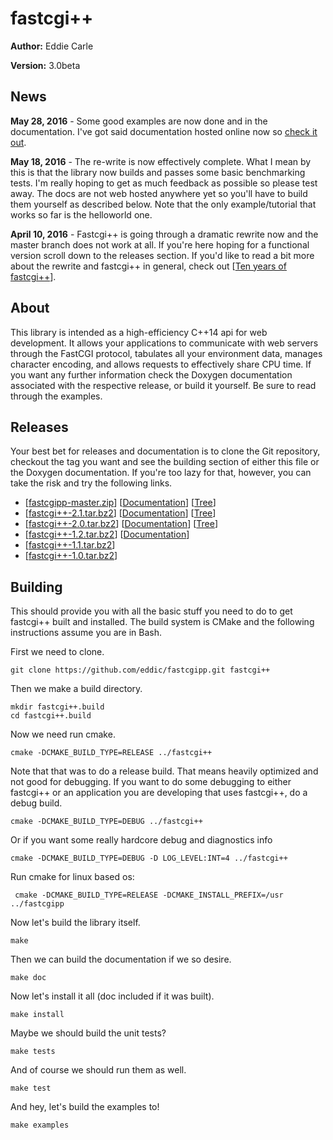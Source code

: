 # fastcgi++ #

**Author:** Eddie Carle

**Version:** 3.0beta

## News ##

**May 28, 2016** - Some good examples are now done and in the documentation.
I've got said documentation hosted online now so [check it out][13].

**May 18, 2016** - The re-write is now effectively complete. What I mean by this
is that the library now builds and passes some basic benchmarking tests. I'm
really hoping to get as much feedback as possible so please test away. The docs
are not web hosted anywhere yet so you'll have to build them yourself as
described below. Note that the only example/tutorial that works so far is the
helloworld one.

**April 10, 2016** - Fastcgi++ is going through a dramatic rewrite now and the
master branch does not work at all. If you're here hoping for a functional
version scroll down to the releases section. If you'd like to read a bit more
about the rewrite and fastcgi++ in general, check out [[Ten years of
fastcgi++][1]].

[1]: http://eddie.isatec.ca/2016/04/10/ten-years-of-fastcgi++.html

## About ##

This library is intended as a high-efficiency C++14 api for web development. It
allows your applications to communicate with web servers through the FastCGI
protocol, tabulates all your environment data, manages character encoding, and
allows requests to effectively share CPU time. If you want any further
information check the Doxygen documentation associated with the respective
release, or build it yourself. Be sure to read through the examples.

## Releases ##

Your best bet for releases and documentation is to clone the Git repository,
checkout the tag you want and see the building section of either this file or
the Doxygen documentation. If you're too lazy for that, however, you can take
the risk and try the following links.
 - [[fastcgipp-master.zip][12]] [[Documentation][13]] [[Tree][14]]
 - [[fastcgi++-2.1.tar.bz2][2]] [[Documentation][3]] [[Tree][10]]
 - [[fastcgi++-2.0.tar.bz2][4]] [[Documentation][5]] [[Tree][11]]
 - [[fastcgi++-1.2.tar.bz2][6]] [[Documentation][7]]
 - [[fastcgi++-1.1.tar.bz2][8]]
 - [[fastcgi++-1.0.tar.bz2][9]]

[2]: http://download.savannah.nongnu.org/releases/fastcgipp/fastcgi++-2.1.tar.bz2
[3]: http://www.nongnu.org/fastcgipp/doc/2.1
[4]: http://download.savannah.nongnu.org/releases/fastcgipp/fastcgi++-2.0.tar.bz2
[5]: http://www.nongnu.org/fastcgipp/doc/2.0
[6]: http://download.savannah.nongnu.org/releases/fastcgipp/fastcgi++-1.2.tar.bz2
[7]: http://www.nongnu.org/fastcgipp/doc/1.2
[8]: http://download.savannah.nongnu.org/releases/fastcgipp/fastcgi++-1.1.tar.bz2
[9]: http://download.savannah.nongnu.org/releases/fastcgipp/fastcgi++-1.0.tar.bz2 
[10]: https://github.com/eddic/fastcgipp/tree/2.1
[11]: https://github.com/eddic/fastcgipp/tree/2.0
[12]: https://github.com/eddic/fastcgipp/archive/master.zip
[13]: http://isatec.ca/fastcgipp
[14]: https://github.com/eddic/fastcgipp

## Building ##

This should provide you with all the basic stuff you need to do to get fastcgi++
built and installed. The build system is CMake and the following instructions
assume you are in Bash.

First we need to clone.

    git clone https://github.com/eddic/fastcgipp.git fastcgi++

Then we make a build directory.

    mkdir fastcgi++.build
    cd fastcgi++.build

Now we need run cmake.

    cmake -DCMAKE_BUILD_TYPE=RELEASE ../fastcgi++

Note that that was to do a release build. That means heavily optimized and not
good for debugging. If you want to do some debugging to either fastcgi++ or an
application you are developing that uses fastcgi++, do a debug build.

    cmake -DCMAKE_BUILD_TYPE=DEBUG ../fastcgi++

Or if you want some really hardcore debug and diagnostics info

    cmake -DCMAKE_BUILD_TYPE=DEBUG -D LOG_LEVEL:INT=4 ../fastcgi++

Run cmake for linux based os:

     cmake -DCMAKE_BUILD_TYPE=RELEASE -DCMAKE_INSTALL_PREFIX=/usr ../fastcgipp

Now let's build the library itself.

    make

Then we can build the documentation if we so desire.

    make doc

Now let's install it all (doc included if it was built).

    make install

Maybe we should build the unit tests?

    make tests

And of course we should run them as well.

    make test

And hey, let's build the examples to!

    make examples
